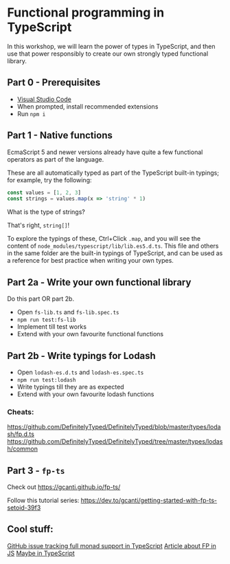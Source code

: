 # Functional programming in TypeScript

In this workshop, we will learn the power of types in TypeScript, and then use that power responsibly to create our own strongly typed functional library.

## Part 0 - Prerequisites

- [Visual Studio Code](https://code.visualstudio.com/)
- When prompted, install recommended extensions
- Run `npm i`

## Part 1 - Native functions

EcmaScript 5 and newer versions already have quite a few functional operators as part of the language.

These are all automatically typed as part of the TypeScript built-in typings; for example, try the following:

```typescript
const values = [1, 2, 3]
const strings = values.map(x => 'string' * 1)
```

What is the type of strings?

That's right, `string[]`!

To explore the typings of these, Ctrl+Click `.map`, and you will see the content of `node_modules/typescript/lib/lib.es5.d.ts`. This file and others in the same folder are the built-in typings of TypeScript, and can be used as a reference for best practice when writing your own types.

## Part 2a - Write your own functional library

Do this part OR part 2b.

- Open `fs-lib.ts` and `fs-lib.spec.ts`
- `npm run test:fs-lib`
- Implement till test works
- Extend with your own favourite functional functions

## Part 2b - Write typings for Lodash

- Open `lodash-es.d.ts` and `lodash-es.spec.ts`
- `npm run test:lodash`
- Write typings till they are as expected
- Extend with your own favourite lodash functions

### Cheats:

https://github.com/DefinitelyTyped/DefinitelyTyped/blob/master/types/lodash/fp.d.ts
https://github.com/DefinitelyTyped/DefinitelyTyped/tree/master/types/lodash/common

## Part 3 - `fp-ts`

Check out https://gcanti.github.io/fp-ts/

Follow this tutorial series: https://dev.to/gcanti/getting-started-with-fp-ts-setoid-39f3

## Cool stuff:

[GitHub issue tracking full monad support in TypeScript](https://github.com/microsoft/TypeScript/issues/1213)
[Article about FP in JS](https://www.freecodecamp.org/news/functional-programming-in-js-with-practical-examples-part-1-87c2b0dbc276/)
[Maybe in TypeScript](https://engineering.dollarshaveclub.com/typescript-maybe-type-and-module-627506ecc5c8)

